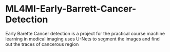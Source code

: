 # ML4MI-Early-Barrett-Cancer-Detection
Early Barette Cancer detection is a project for the practical course machine learning in medical imaging uses U-Nets to segment the images and find out the traces of cancerous region
